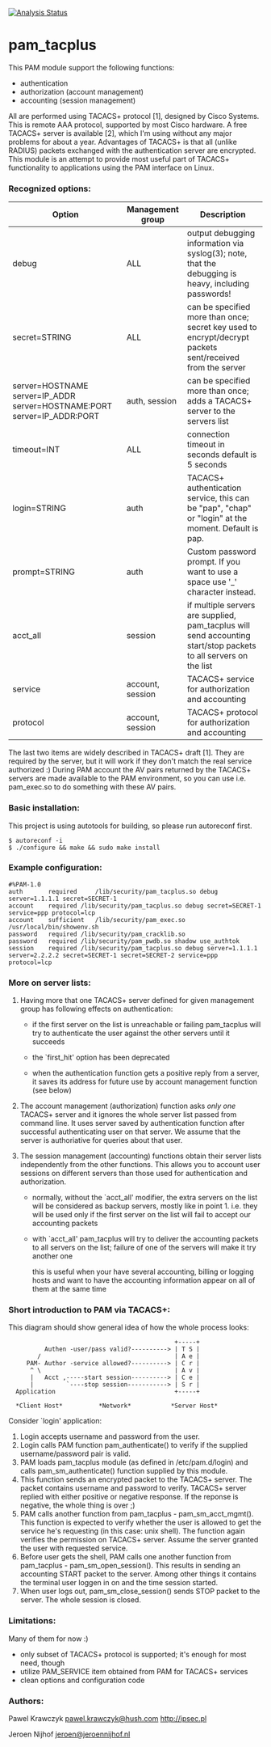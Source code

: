 [![Analysis Status](https://scan.coverity.com/projects/5499/badge.svg)](https://scan.coverity.com/projects/5499)

# pam_tacplus

This PAM module support the following functions:

* authentication
* authorization (account management)
* accounting (session management)

All are performed using TACACS+ protocol [1], designed by Cisco Systems.
This is remote AAA protocol, supported by most Cisco hardware. 
A free TACACS+ server is available [2], which I'm using without any
major problems for about a year. Advantages of TACACS+ is that all
(unlike RADIUS) packets exchanged with the authentication server are
encrypted. This module is an attempt to provide most useful part of
TACACS+ functionality to applications using the PAM interface on Linux.


### Recognized options:

| Option             | Management group | Description |
|------------------- | ---------------- | ----------- |
| debug | ALL | output debugging information via syslog(3); note, that the debugging is heavy, including passwords! |
| secret=STRING | ALL | can be specified more than once; secret key used to encrypt/decrypt packets sent/received from the server |
| server=HOSTNAME server=IP_ADDR server=HOSTNAME:PORT server=IP_ADDR:PORT | auth, session | can be specified more than once; adds a TACACS+ server to the servers list |
| timeout=INT | ALL | connection timeout in seconds default is 5 seconds |
| login=STRING | auth | TACACS+ authentication service, this can be "pap", "chap" or "login" at the moment. Default is pap. |
| prompt=STRING | auth | Custom password prompt. If you want to use a space use '_' character instead. |
| acct_all | session | if multiple servers are supplied, pam_tacplus will send accounting start/stop packets to all servers on the list |
| service | account, session | TACACS+ service for authorization and accounting |
| protocol | account, session | TACACS+ protocol for authorization and accounting |

The last two items are widely described in TACACS+ draft [1]. They are
required by the server, but it will work if they don't match the real
service authorized :)
During PAM account the AV pairs returned by the TACACS+ servers are made available to the
PAM environment, so you can use i.e. pam_exec.so to do something with these AV pairs.

### Basic installation:
This project is using autotools for building, so please run autoreconf first.
```
$ autoreconf -i
$ ./configure && make && sudo make install
```

### Example configuration:

```
#%PAM-1.0
auth       required     /lib/security/pam_tacplus.so debug server=1.1.1.1 secret=SECRET-1
account	   required	/lib/security/pam_tacplus.so debug secret=SECRET-1 service=ppp protocol=lcp
account    sufficient	/lib/security/pam_exec.so /usr/local/bin/showenv.sh
password   required	/lib/security/pam_cracklib.so
password   required	/lib/security/pam_pwdb.so shadow use_authtok
session    required	/lib/security/pam_tacplus.so debug server=1.1.1.1 server=2.2.2.2 secret=SECRET-1 secret=SECRET-2 service=ppp protocol=lcp
```

### More on server lists:

1. Having more that one TACACS+ server defined for given management group
has following effects on authentication:

 	* if the first server on the list is unreachable or failing
	  pam_tacplus will try to authenticate the user against the other
	  servers until it succeeds

	* the `first_hit' option has been deprecated

	* when the authentication function gets a positive reply from
	  a server, it saves its address for future use by account
	  management function (see below)

2. The account management (authorization) function asks *only one*
TACACS+ server and it ignores the whole server list passed from command
line. It uses server saved by authentication function after successful
authenticating user on that server. We assume that the server is
authoriative for queries about that user.

3. The session management (accounting) functions obtain their server lists
independently from the other functions. This allows you to account user
sessions on different servers than those used for authentication and
authorization.

	* normally, without the `acct_all' modifier, the extra servers
	  on the list will be considered as backup servers, mostly like
	  in point 1. i.e. they will be used only if the first server
	  on the list will fail to accept our accounting packets

	* with `acct_all' pam_tacplus will try to deliver the accounting
	  packets to all servers on the list; failure of one of the servers
	  will make it try another one

	  this is useful when your have several accounting, billing or
	  logging hosts and want to have the accounting information appear
	  on all of them at the same time


### Short introduction to PAM via TACACS+:

This diagram should show general idea of how the whole process looks:

```
                                              +-----+
          Authen -user/pass valid?----------> | T S |
        /                                     | A e |
     PAM- Author -service allowed?----------> | C r |
      ^ \                                     | A v |
      |   Acct ,-----start session----------> | C e |
      |         `----stop session-----------> | S r |
  Application                                 +-----+

  *Client Host*          *Network*           *Server Host*
```

Consider `login' application:

1. Login accepts username and password from the user.
2. Login calls PAM function pam_authenticate() to verify if the
   supplied username/password pair is valid.
3. PAM loads pam_tacplus module (as defined in /etc/pam.d/login)
   and calls pam_sm_authenticate() function supplied by this module.
4. This function sends an encrypted packet to the TACACS+ server.
   The packet contains username and password to verify. TACACS+ server
   replied with either positive or negative response. If the reponse
   is negative, the whole thing is over ;)
5. PAM calls another function from pam_tacplus - pam_sm_acct_mgmt().
   This function is expected to verify whether the user is allowed
   to get the service he's requesting (in this case: unix shell).
   The function again verifies the permission on TACACS+ server. Assume
   the server granted the user with requested service.
6. Before user gets the shell, PAM calls one another function from
   pam_tacplus - pam_sm_open_session(). This results in sending an
   accounting START packet to the server. Among other things it contains
   the terminal user loggen in on and the time session started.
7. When user logs out, pam_sm_close_session() sends STOP packet to the
   server. The whole session is closed.

### Limitations:

Many of them for now :)

* only subset of TACACS+ protocol is supported; it's enough for most need, though
* utilize PAM_SERVICE item obtained from PAM for TACACS+ services
* clean options and configuration code
		
### Authors:

Pawel Krawczyk <pawel.krawczyk@hush.com>
http://ipsec.pl

Jeroen Nijhof <jeroen@jeroennijhof.nl>
